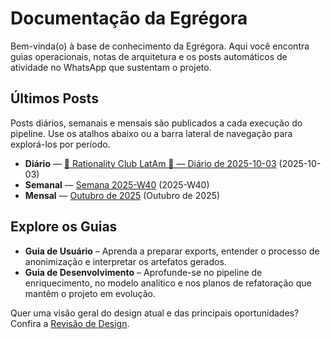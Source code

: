 # Documentação da Egrégora

Bem-vinda(o) à base de conhecimento da Egrégora. Aqui você encontra guias operacionais, notas de arquitetura e os posts automáticos de atividade no WhatsApp que sustentam o projeto.

## Últimos Posts

Posts diários, semanais e mensais são publicados a cada execução do pipeline. Use os atalhos abaixo ou a barra lateral de navegação para explorá-los por período.

<!-- posts:latest:start -->
- **Diário** — [📩 Rationality Club LatAm 🐀 — Diário de 2025-10-03](posts/daily/2025/10/03.md) (2025-10-03)
- **Semanal** — [Semana 2025-W40](posts/weekly/2025/2025-W40.md) (2025-W40)
- **Mensal** — [Outubro de 2025](posts/monthly/2025/2025-10.md) (Outubro de 2025)
<!-- posts:latest:end -->

## Explore os Guias

- **Guia de Usuário** – Aprenda a preparar exports, entender o processo de anonimização e interpretar os artefatos gerados.
- **Guia de Desenvolvimento** – Aprofunde-se no pipeline de enriquecimento, no modelo analítico e nos planos de refatoração que mantêm o projeto em evolução.

Quer uma visão geral do design atual e das principais oportunidades? Confira a [Revisão de Design](design_review.md).
